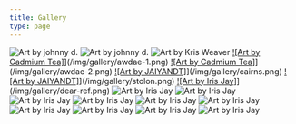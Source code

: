 ```yaml
---
title: Gallery
type: page
---
```


<style>
img {
    display: inline-block;
    max-height: 200px;
}
</style>

[![Art by johnny d.](/img/gallery/awnh.png)](/img/gallery/awnh.png)
[![Art by johnny d.](/img/gallery/dear.png)](/img/gallery/dear.png)
[![Art by Kris Weaver](/img/gallery/split.png)](/img/gallery/split.png)
[![Art by Cadmium Tea]](/img/gallery/awdae-1.png)](/img/gallery/awdae-1.png)
[![Art by Cadmium Tea]](/img/gallery/awdae-2.png)](/img/gallery/awdae-2.png)
[![Art by JAIYANDT]](/img/gallery/cairns.png)](/img/gallery/cairns.png)
[![Art by JAIYANDT]](/img/gallery/stolon.png)](/img/gallery/stolon.png)
[![Art by Iris Jay]](/img/gallery/dear-ref.png)](/img/gallery/dear-ref.png)
[![Art by Iris Jay](/img/gallery/merge.png)](/img/gallery/merge.png)
[![Art by Iris Jay](/img/gallery/monologue.png)](/img/gallery/monologue.png)
[![Art by Iris Jay](/img/gallery/qoheleth-front.png)](/img/gallery/qoheleth-front.png)
[![Art by Iris Jay](/img/gallery/toledot-front.png)](/img/gallery/toledot-front.png)
[![Art by Iris Jay](/img/gallery/neviim-front.png)](/img/gallery/neviim-front.png)
[![Art by Iris Jay](/img/gallery/mitzvot-front.png)](/img/gallery/mitzvot-front.png)
[![Art by Iris Jay](/img/gallery/qoheleth-back.png)](/img/gallery/qoheleth-back.png)
[![Art by Iris Jay](/img/gallery/toledot-back.png)](/img/gallery/toledot-back.png)
[![Art by Iris Jay](/img/gallery/neviim-back.png)](/img/gallery/neviim-back.png)
[![Art by Iris Jay](/img/gallery/mitzvot-back.png)](/img/gallery/mitzvot-back.png)
        
<script type="text/javascript">
document.querySelectorAll('a').forEach(link => {
    if (link.attributes.href.textContent.substring(0,4) === '/img') {
        link.setAttribute('target', '_blank');
    }
});
</script>
